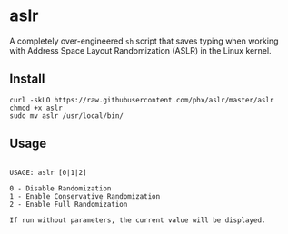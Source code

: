 # aslr

A completely over-engineered `sh` script that saves typing when working with Address Space Layout Randomization (ASLR) in the Linux kernel.

## Install

```
curl -skLO https://raw.githubusercontent.com/phx/aslr/master/aslr
chmod +x aslr
sudo mv aslr /usr/local/bin/
```

## Usage

```

USAGE: aslr [0|1|2]

0 - Disable Randomization
1 - Enable Conservative Randomization
2 - Enable Full Randomization

If run without parameters, the current value will be displayed.

```
